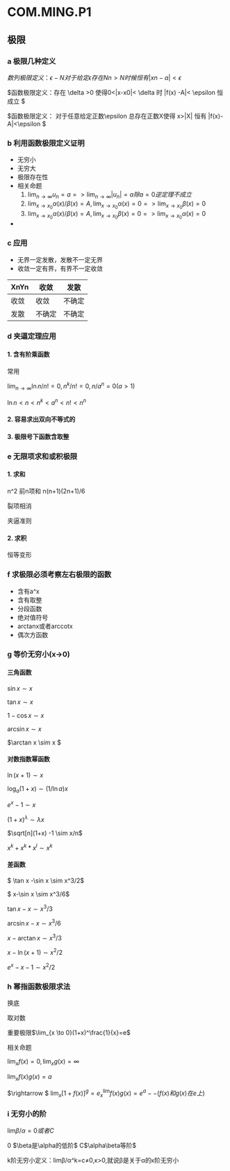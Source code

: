 # COM.MING.P1

## 极限

### a 极限几种定义

$数列极限定义：\epsilon - N 对于给定\epsilon 存在N n>N时候恒有|xn-a|<\epsilon$

$函数极限定义：存在 \delta >0 使得0<|x-x0|< \delta 时 |f(x) -A|< \epsilon 恒成立 $

$函数极限定义： 对于任意给定正数\epsilon 总存在正数X使得 x>|X| 恒有 |f(x)-A|<\epsilon $

### b  利用函数极限定义证明

* 无穷小 
* 无穷大
* 极限存在性
* 相关命题
  1. $\lim_{n \to \infty} u_n = a => \lim_{n \to \infty} |u_n| = a   除a=0逆定理不成立$
  2. $\lim_{x \to x_0} \alpha(x)/\beta(x)=A, \lim_{x \to x_0} \alpha(x)=0 => \lim_{x \to x_0}\beta(x)=0$
  3. $\lim_{x \to x_0} \alpha(x)/\beta(x)=A, \lim_{x \to x_0} \beta(x)=0 => \lim_{x \to x_0}\alpha(x)=0$
* 

### c 应用

+ 无界一定发散，发散不一定无界
+ 收敛一定有界，有界不一定收敛

| XnYn | 收敛   | 发散   |
| ---- | ------ | ------ |
| 收敛 | 收敛   | 不确定 |
| 发散 | 不确定 | 不确定 |

### d 夹逼定理应用

#### 1. 含有阶乘函数

常用

$\lim_{n \to \infty} \ln n/n! =0  , n^k/n!=0,n/a^n=0(a>1)$

$\ln n < n < n^k < a^n <n! < n^n$

#### 2. 容易求出双向不等式的

#### 3. 极限号下函数含取整

### e 无限项求和或积极限

#### 1. 求和

n^2 前n项和 n(n+1)(2n+1)/6

裂项相消

夹逼准则

#### 2. 求积

恒等变形

### f  求极限必须考察左右极限的函数

+ 含有a^x
+ 含有取整
+ 分段函数
+ 绝对值符号
+ arctanx或者arccotx
+ 偶次方函数

### g 等价无穷小(x->0)

#### 三角函数

$\sin x \sim x$

$\tan x \sim x$

$1-\cos x \sim x$

$\arcsin x \sim x$

$\arctan x \sim x $

#### 对数指数幂函数

$\ln (x+1) \sim x$

$\log_a(1+x)\sim (1/\ln a)x$

$e^x-1\sim x$

$(1+x)^\lambda \sim \lambda x$

$\sqrt[n](1+x) -1 \sim x/n$

$x^k+x^k*x^l \sim x^k$

#### 差函数

$ \tan x -\sin x \sim x^3/2$

$ x-\sin x \sim x^3/6$

$\tan x -x \sim x^3/3$

$\arcsin x -x \sim x^3/6$

$x-\arctan x \sim x^3/3$

$x-\ln(x+1)\sim x^2/2$

$e^x-x-1\sim x^2/2$

### h 幂指函数极限求法

换底

取对数

重要极限$\lim_{x \to 0}(1+x)^\frac{1}{x}=e$

相关命题

$\lim_{x}f(x)=0, \lim_{x}g(x)=\infty$

$\lim_{x}f(x)g(x)=a$

$\rightarrow $
$\lim_{x}[1+f(x)]^g=e^\lim_{x}f(x)g(x)=e^a  --(f(x)和g(x)在e上)$

### i 无穷小的阶

$\lim_{}\beta / \alpha=0或者C$

0 $\beta是\alpha的低阶$ C$\alpha\beta等阶$

k阶无穷小定义：limβ/α^k=c≠0,κ>0,就说β是关于α的κ阶无穷小